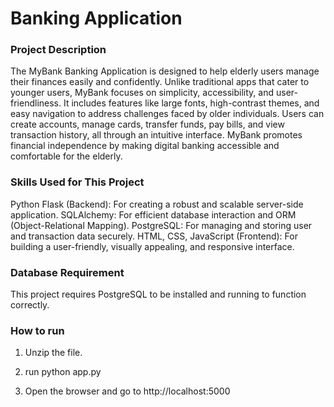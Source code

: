 # Banking Application

### Project Description

The MyBank Banking Application is designed to help elderly users manage their finances easily and confidently. Unlike traditional apps that cater to younger users, MyBank focuses on simplicity, accessibility, and user-friendliness.
It includes features like large fonts, high-contrast themes, and easy navigation to address challenges faced by older individuals. Users can create accounts, manage cards, transfer funds, pay bills, and view transaction history, all through an intuitive interface.
MyBank promotes financial independence by making digital banking accessible and comfortable for the elderly.


### Skills Used for This Project
Python Flask (Backend): For creating a robust and scalable server-side application.
SQLAlchemy: For efficient database interaction and ORM (Object-Relational Mapping).
PostgreSQL: For managing and storing user and transaction data securely.
HTML, CSS, JavaScript (Frontend): For building a user-friendly, visually appealing, and responsive interface.


### Database Requirement
This project requires PostgreSQL to be installed and running to function correctly. 

### How to run
1. Unzip the file.
2. run python app.py  

3. Open the browser and go to
 http://localhost:5000



